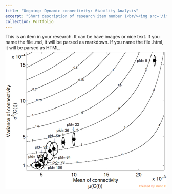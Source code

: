 ```yaml
---
title: "Ongoing: Dynamic connectivity: Viability Analysis"
excerpt: "Short description of research item number 1<br/><img src='/images/Pic1.png'>"
collection: Portfolio
---
```


This is an item in your research. It can be have images or nice text. If you name the file .md, it will be parsed as markdown. If you name the file .html, it will be parsed as HTML. 
<br/><img src='/images/Pic1.png'>

